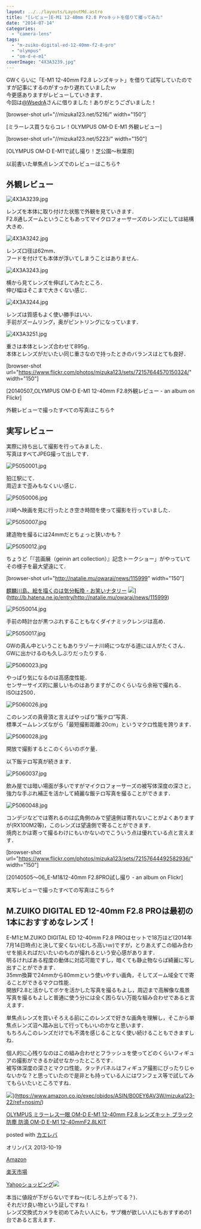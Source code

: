 ```yaml
---
layout: ../../layouts/LayoutMd.astro
title: "[レビュー]E-M1 12-40mm F2.8 Proキットを借りて撮ってみた"
date: "2014-07-14"
categories: 
  - "camera-lens"
tags: 
  - "m-zuiko-digital-ed-12-40mm-f2-8-pro"
  - "olympus"
  - "om-d-e-m1"
coverImage: "4X3A3239.jpg"
---
```


GWくらいに「E-M1 12-40mm F2.8 レンズキット」を借りて試写していたのですが記事にするのがすっかり遅れていましたｗ  
今更感ありますがレビューしていきます．  
今回は[@WsedrA](https://twitter.com/WsedrA)さんに借りました！ありがとうございました！

\[browser-shot url="//mizuka123.net/5216/" width="150"\]

[ミラーレス買うならコレ！OLYMPUS OM-D E-M1 外観レビュー]

\[browser-shot url="//mizuka123.net/5223/" width="150"\]

[OLYMPUS OM-D E-M1で試し撮り！芝公園～秋葉原]

以前書いた単焦点レンズでのレビューはこちら↑

## 外観レビュー

![4X3A3239.jpg](/archive/images/14134035054_49caaaf822_b.jpg)
 
レンズを本体に取り付けた状態で外観を見ていきます．  
F2.8通しズームということもあってマイクロフォーサーズのレンズにしては結構大きめ．

![4X3A3242.jpg](/archive/images/14133784595_ee87403f90_b.jpg)
 
レンズ口径は62mm．  
フードを付けても本体が浮いてしまうことはありません．

![4X3A3243.jpg](/archive/images/14134040184_5879c84a1d_b.jpg)
 
横から見てレンズを伸ばしてみたところ．  
伸び幅はそこまで大きくない感じ．

![4X3A3244.jpg](/archive/images/14130448031_88695d12e7_b.jpg)
 
レンズは質感もよく使い勝手はいい．  
手前がズームリング，奥がピントリングになっています．

![4X3A3251.jpg](/archive/images/13947164428_92ebe08f7d_b.jpg)
 
重さは本体とレンズ合わせて895g．  
本体とレンズがだいたい同じ重さなので持ったときのバランスはとても良好．

\[browser-shot url="https://www.flickr.com/photos/mizuka123/sets/72157644570150324/" width="150"\]

[20140507\_OLYMPUS OM-D E-M1 12-40mm F2.8外観レビュー - an album on Flickr]

外観レビューで撮ったすべての写真はこちら↑

## 実写レビュー

実際に持ち出して撮影を行ってみました．  
写真はすべてJPEG撮って出しです．

![P5050001.jpg](/archive/images/13936317590_9b4d51b59e_b.jpg)
 
狛江駅にて．  
周辺まで歪みもなくいい感じ．

![P5050006.jpg](/archive/images/13936278947_e3021f42ee_b.jpg)
 
川崎へ映画を見に行ったとき空き時間を使って撮影を行っていました．

![P5050007.jpg](/archive/images/14119930642_ae7b9b85c4_b.jpg)
 
建造物を撮るには24mmだとちょっと狭いかも？

![P5050012.jpg](/archive/images/14123279844_2d046335f0_b.jpg)
 
ちょうど「『芸画展（geinin art collection）』記念トークショー」がやっていてその様子を最大望遠にて．

\[browser-shot url="http://natalie.mu/owarai/news/115999" width="150"\]

[麒麟川島、絵を描くのは気分転換 - お笑いナタリー](http://natalie.mu/owarai/news/115999) ![](http://b.hatena.ne.jp/entry/image/http://natalie.mu/owarai/news/115999)](http://b.hatena.ne.jp/entry/http://natalie.mu/owarai/news/115999)

![P5050014.jpg](/archive/images/13936330488_896e1aecac_b.jpg)
 
手前の時計台が黒つぶれすることもなくダイナミックレンジは高め．

![P5050017.jpg](/archive/images/13936340040_4bd000baaf_b.jpg)
 
GWの真ん中ということもありラゾーナ川崎につながる道には人がたくさん．  
GWに出かけるのも久しぶりだったりする．

![P5060023.jpg](/archive/images/14119653841_1de9f28fbb_b.jpg)
 
やっぱり気になるのは高感度性能．  
センサーサイズ的に厳しいものはありますがこのくらいなら余裕で撮れる．  
ISOは2500．

![P5060026.jpg](/archive/images/14143032443_21d952d764_b.jpg)
 
このレンズの真骨頂と言えばやっぱり”飯テロ”写真．  
標準ズームレンズながら「最短撮影距離:20cm」というマクロ性能を誇ります．

![P5060028.jpg](/archive/images/13936337958_573745d254_b.jpg)
 
開放で撮影するとこのくらいのボケ量．

以下飯テロ写真が続きます．

![P5060037.jpg](/archive/images/14123295614_a8c8f3413e_b.jpg)
 
飲み屋では暗い場面が多いですがマイクロフォーサーズの被写体深度の深さと，強力な手ぶれ補正を活かして綺麗な飯テロ写真を撮ることができます．

![P5060048.jpg](/archive/images/13936363950_5850e493f5_b.jpg)
 
コンデジなどでは寄れるのは広角側のみで望遠側は寄れないことがよくありますが(RX100M2等)，このレンズは望遠側で寄ることができます．  
焼肉とかは寄って撮るわけにもいかないのでこういう点は優れている点と言えます．

\[browser-shot url="https://www.flickr.com/photos/mizuka123/sets/72157644492582936/" width="150"\]

[20140505～06\_E-M1&12-40mm F2.8PRO試し撮り - an album on Flickr]

実写レビューで撮ったすべての写真はこちら↑

## M.ZUIKO DIGITAL ED 12-40mm F2.8 PROは最初の1本におすすめなレンズ！

E-M1とM.ZUIKO DIGITAL ED 12-40mm F2.8 PROはセットで18万ほど(2014年7月14日時点)と決して安くない(むしろ高いｗ)ですが，とりあえずこの組み合わせを揃えればだいたいのものが撮れるという安心感があります．  
明るければある程度の動体に対応可能ですし，暗くても静止物ならば綺麗に写し出すことができます．  
35mm換算で24mmから80mmという使いやすい画角，そしてズーム域全てで寄ることができるマクロ性能．  
開放F2.8と活かしてボケを活かした写真を撮るもよし，周辺まで高解像な風景写真を撮るもよしと普通に使う分には全く困らない万能な組み合わせであると言えます．

単焦点レンズを買いそろえる前にこのレンズで好きな画角を理解し，そこから単焦点レンズ沼へ踏み出して行ってもいいのかなと思います．  
もちろんこのレンズだけでも不満を感じることなく使い続けることもできますしね．

個人的に心残りなのはこの組み合わせとフラッシュを使ってどのくらいフィギュアの撮影ができるか試せなかったところです．  
被写体深度の深さとマクロ性能，タッチパネルはフィギュア撮影にぴったりじゃないかな？と思っていたので是非とも持っている人にはワンフェス等で試してみてもらいたいところですね．

![](/archive/images/41QkiMoYtqL._SL160_.jpg)](https://www.amazon.co.jp/exec/obidos/ASIN/B00EY6AV3W/mizuka123-22/ref=nosim/)

[OLYMPUS ミラーレス一眼 OM-D E-M1 12-40mm F2.8 レンズキット ブラック 防塵 防滴 OM-D E-M1 12-40mmF2.8LKIT](https://www.amazon.co.jp/exec/obidos/ASIN/B00EY6AV3W/mizuka123-22/ref=nosim/)

posted with [カエレバ](http://kaereba.com)

オリンパス 2013-10-19

[Amazon](http://www.amazon.co.jp/gp/search?keywords=OLYMPUS%20%83%7E%83%89%81%5B%83%8C%83X%88%EA%8A%E1%20OM-D%20E-M1%2012-40mm%20F2.8%20%83%8C%83%93%83Y%83L%83b%83g%20%83u%83%89%83b%83N%20%96h%90o%20%96h%93H%20OM-D%20E-M1%2012-40mmF2.8LKIT&__mk_ja_JP=%83J%83%5E%83J%83i&tag=mizuka123-22 "アマゾン")

[楽天市場](http://hb.afl.rakuten.co.jp/hgc/032b53ee.4b34c5ee.0f4a541e.f440145e/?pc=http%3A%2F%2Fsearch.rakuten.co.jp%2Fsearch%2Fmall%2FOLYMPUS%2520%25E3%2583%259F%25E3%2583%25A9%25E3%2583%25BC%25E3%2583%25AC%25E3%2582%25B9%25E4%25B8%2580%25E7%259C%25BC%2520OM-D%2520E-M1%252012-40mm%2520F2.8%2520%25E3%2583%25AC%25E3%2583%25B3%25E3%2582%25BA%25E3%2582%25AD%25E3%2583%2583%25E3%2583%2588%2520%25E3%2583%2596%25E3%2583%25A9%25E3%2583%2583%25E3%2582%25AF%2520%25E9%2598%25B2%25E5%25A1%25B5%2520%25E9%2598%25B2%25E6%25BB%25B4%2520OM-D%2520E-M1%252012-40mmF2.8LKIT%2F-%2Ff.1-p.1-s.1-sf.0-st.A-v.2%3Fx%3D0%26scid%3Daf_ich_link_urltxt%26m%3Dhttp%3A%2F%2Fm.rakuten.co.jp%2F "楽天市場")

[Yahooショッピング![](//ad.jp.ap.valuecommerce.com/servlet/gifbanner?sid=3066752&pid=881990642)](//ck.jp.ap.valuecommerce.com/servlet/referral?sid=3066752&pid=881990642&vc_url=http%3A%2F%2Fshopping.search.yahoo.co.jp%2Fsearch%3FuIv%3Don%26ei%3DUTF-8%26tab_ex%3Dcommerce%26slider%3D0%26va%3DOLYMPUS%2520%25E3%2583%259F%25E3%2583%25A9%25E3%2583%25BC%25E3%2583%25AC%25E3%2582%25B9%25E4%25B8%2580%25E7%259C%25BC%2520OM-D%2520E-M1%252012-40mm%2520F2.8%2520%25E3%2583%25AC%25E3%2583%25B3%25E3%2582%25BA%25E3%2582%25AD%25E3%2583%2583%25E3%2583%2588%2520%25E3%2583%2596%25E3%2583%25A9%25E3%2583%2583%25E3%2582%25AF%2520%25E9%2598%25B2%25E5%25A1%25B5%2520%25E9%2598%25B2%25E6%25BB%25B4%2520OM-D%2520E-M1%252012-40mmF2.8LKIT "Yahooショッピング")

本当に値段が下がらないですね～(むしろ上がってる？)．  
それだけ良い物という証しですね！  
レンズ交換式カメラを初めてみたい人にも，サブ機が欲しい人にもおすすめの1台であると言えます．

